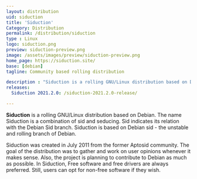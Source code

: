 ```yaml
---
layout: distribution
uid: siduction  
title: 'Siduction'
Category: Distribution
permalink: /distribution/siduction
type : Linux
logo: siduction.png
preview: siduction-preview.png
image: /assets/images/preview/siduction-preview.png
home_page: https://siduction.site/
base: [debian]
tagline: Community based rolling distribution

description : "Siduction is a rolling GNU/Linux distribution based on Debian"
releases:
  Siduction 2021.2.0: /siduction-2021.2.0-release/

---
```


**Siduction** is a rolling GNU/Linux distribution based on Debian. The name Siduction is a combination of sid and seducing. Sid indicates its relation with the Debian Sid branch. Siduction is based on Debian sid - the unstable and rolling branch of Debian.

Siduction was created in July 2011 from the former Aptosid community. The goal of the distribution was to gather and work on user opinions whenever it makes sense. Also, the project is planning to contribute to Debian as much as possible. In Siduction, Free software and free drivers are always preferred. Still, users can opt for non-free software if they wish.